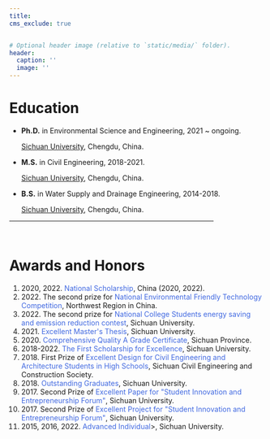 ```yaml
---
title: 
cms_exclude: true


# Optional header image (relative to `static/media/` folder).
header:
  caption: ''
  image: ''
---
```


<b><h1>Education</h1>
</b>
<ul>

<li><b>Ph.D.</b> in Environmental Science and Engineering, 2021 ~ ongoing.

<a href="https://en.scu.edu.cn/" target="_blank">Sichuan University</a>, Chengdu, China.</li>


<li><b>M.S.</b> in Civil Engineering, 2018-2021.

<a href="https://en.scu.edu.cn/" target="_blank">Sichuan University</a>, Chengdu, China.</li>


<li><b>B.S.</b> in Water Supply and Drainage Engineering, 2014-2018.

<a href="https://en.scu.edu.cn/" target="_blank">Sichuan University</a>, Chengdu, China.</li>

</ul>



<HR style="FILTER: alpha(opacity=100,finishopacity=0,style=3)" width="80%" color=#987cb9 SIZE=3>


<br>

<b><h1>Awards and Honors</h1>
</b>
<ol>


<li> 2020, 2022. <p style="color:royalblue; display:inline">National Scholarship</p>, China (2020, 2022).</li>

<li> 2022. The second prize for <p style="color:royalblue; display:inline">National Environmental Friendly Technology Competition</p>, Northwest Region in China.</li>

<li> 2022. The second prize for <p style="color:royalblue; display:inline">National College Students energy saving and emission reduction contest</p>, Sichuan University.</li>

<li> 2021. <p style="color:royalblue; display:inline">Excellent Master's Thesis</p>, Sichuan University.</li>

<li> 2020. <p style="color:royalblue; display:inline">Comprehensive Quality A Grade Certificate</p>, Sichuan Province.</li>

<li> 2018-2022. <p style="color:royalblue; display:inline">The First Scholarship for Excellence</p>, Sichuan University.</li>

<li> 2018. First Prize of <p style="color:royalblue; display:inline">Excellent Design for Civil Engineering and Architecture Students in High Schools</p>, Sichuan Civil Engineering and Construction Society.</li>

<li> 2018. <p style="color:royalblue; display:inline">Outstanding Graduates</p>, Sichuan University.</li>

<li> 2017. Second Prize of <p style="color:royalblue; display:inline">Excellent Paper for "Student Innovation and Entrepreneurship Forum"</p>, Sichuan University.</li>

<li> 2017. Second Prize of <p style="color:royalblue; display:inline">Excellent Project for "Student Innovation and Entrepreneurship Forum"</p>, Sichuan University.</li>

<li> 2015, 2016, 2022. <p style="color:royalblue; display:inline">Advanced Individual</p>>, Sichuan University.</li>



</ol>